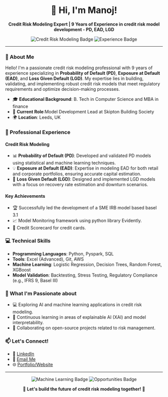 <h1 align="center">👋 Hi, I'm Manoj!</h1>

<p align="center">
  <strong>Credit Risk Modeling Expert | 9 Years of Experience in credit risk model development - PD, EAD, LGD</strong>
</p>

<p align="center">
  <img src="https://img.shields.io/badge/Credit%20Risk%20Modeling-PD%2C%20EAD%2C%20LGD-blue" alt="Credit Risk Modeling Badge"/>
  <img src="https://img.shields.io/badge/Experience-9%20Years-brightgreen" alt="Experience Badge"/>
</p>

---

### 🌟 About Me

Hello! I'm a passionate credit risk modeling professional with 9 years of experience specializing in **Probability of Default (PD)**, **Exposure at Default (EAD)**, and **Loss Given Default (LGD)**. My expertise lies in building, validating, and implementing robust credit risk models that meet regulatory requirements and optimize decision-making processes.

- 🎓 **Educational Background**: B. Tech in Computer Science and MBA in finance
- 💼 **Current Role**:Model Development Lead at Skipton Building Society
- 🌍 **Location**: Leeds, UK

### 💼 Professional Experience

#### Credit Risk Modeling
- 📊 **Probability of Default (PD)**: Developed and validated PD models using statistical and machine learning techniques.
- 💡 **Exposure at Default (EAD)**: Expertise in modeling EAD for both retail and corporate portfolios, ensuring accurate capital estimation.
- 🔧 **Loss Given Default (LGD)**: Designed and implemented LGD models with a focus on recovery rate estimation and downturn scenarios.

#### Key Achievements
- 🏆 Successfully led the development of a SME IRB model based basel 3.1
- 📈 Model Monitoring framework using python library Evidently.
- 📝 Credit Scorecard for credit cards.

### 💻 Technical Skills

- **Programming Languages**: Python, Pyspark, SQL
- **Tools**: Excel (Advanced), Git, AWS 
- **Machine Learning**: Logistic Regression, Decision Trees, Random Forest, XGBoost
- **Model Validation**: Backtesting, Stress Testing, Regulatory Compliance (e.g., IFRS 9, Basel III)



### 🚀 What I'm Passionate about

- 💻 Exploring AI and machine learning applications in credit risk modeling.
- 📖 Continuous learning in areas of explainable AI (XAI) and model interpretability.
- 🤝 Collaborating on open-source projects related to risk management.

### 📫 Let's Connect!

- 💼 [LinkedIn](https://www.linkedin.com/in/manojbishtfintech/)
- 📧 [Email Me](mailto:mnjbisht17@gmail.com)
- 🌐 [Portfolio/Website](https://yourwebsite.com)

---

<p align="center">
  <img src="https://img.shields.io/badge/Machine%20Learning-Credit%20Risk%20Modeling-orange" alt="Machine Learning Badge"/>
  <img src="https://img.shields.io/badge/Open%20to%20Opportunities-Yes-brightgreen" alt="Opportunities Badge"/>
</p>

<p align="center">
  🚀 <strong>Let's build the future of credit risk modeling together!</strong> 🚀
</p>
